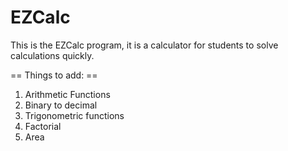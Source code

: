 # EZCalc
This is the EZCalc program, it is a calculator for students to solve calculations quickly.

== Things to add: ==
1. Arithmetic Functions
2. Binary to decimal
3. Trigonometric functions
4. Factorial
5. Area